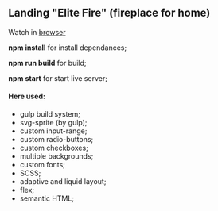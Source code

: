 ## Landing "Elite Fire" (fireplace for home)

Watch in [browser](https://nataliavozhdaeva.github.io/eliteFire/dist/)

**npm install** for install dependances;

**npm run build** for build;

**npm start** for start live server;

#### Here used:

- gulp build system;
- svg-sprite (by gulp);
- custom input-range;
- custom radio-buttons;
- custom checkboxes;
- multiple backgrounds;
- custom fonts;
- SCSS;
- adaptive and liquid layout;
- flex;
- semantic HTML;
